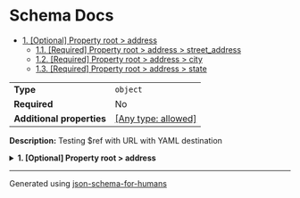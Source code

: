 # Schema Docs

- [1. [Optional] Property root > address](#address-72657373)
  - [1.1. [Required] Property root > address > street_address](#address_street_address-72657373)
  - [1.2. [Required] Property root > address > city](#address_city-63697479)
  - [1.3. [Required] Property root > address > state](#address_state-74617465)

|                           |                                                                           |
| ------------------------- | ------------------------------------------------------------------------- |
| **Type**                  | `object`                                                                  |
| **Required**              | No                                                                        |
| **Additional properties** | [[Any type: allowed]](# "Additional Properties of any type are allowed.") |

**Description:** Testing $ref with URL with YAML destination

<details>
<summary><strong> <a name="address-72657373"></a>1. [Optional] Property root > address</strong>  

</summary>
<blockquote>

|                           |                                                                                                                           |
| ------------------------- | ------------------------------------------------------------------------------------------------------------------------- |
| **Type**                  | `object`                                                                                                                  |
| **Required**              | No                                                                                                                        |
| **Additional properties** | [[Any type: allowed]](# "Additional Properties of any type are allowed.")                                                 |
| **Defined in**            | https://raw.githubusercontent.com/coveooss/json-schema-for-humans/main/docs/examples/cases/yaml.yaml#/definitions/address |

<details>
<summary><strong> <a name="address_street_address-72657373"></a>1.1. [Required] Property root > address > street_address</strong>  

</summary>
<blockquote>

|              |          |
| ------------ | -------- |
| **Type**     | `string` |
| **Required** | Yes      |

</blockquote>
</details>

<details>
<summary><strong> <a name="address_city-63697479"></a>1.2. [Required] Property root > address > city</strong>  

</summary>
<blockquote>

|              |          |
| ------------ | -------- |
| **Type**     | `string` |
| **Required** | Yes      |

</blockquote>
</details>

<details>
<summary><strong> <a name="address_state-74617465"></a>1.3. [Required] Property root > address > state</strong>  

</summary>
<blockquote>

|              |          |
| ------------ | -------- |
| **Type**     | `string` |
| **Required** | Yes      |

</blockquote>
</details>

</blockquote>
</details>

----------------------------------------------------------------------------------------------------------------------------
Generated using [json-schema-for-humans](https://github.com/coveooss/json-schema-for-humans)